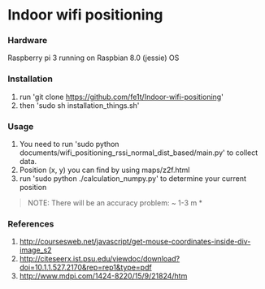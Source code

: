 # Indoor wifi positioning

### Hardware
Raspberry pi 3 running on Raspbian 8.0 (jessie) OS


### Installation
1. run 'git clone https://github.com/fe1t/Indoor-wifi-positioning'
2. then 'sudo sh installation_things.sh'


### Usage
1. You need to run 'sudo python documents/wifi_positioning_rssi_normal_dist_based/main.py' to collect data.
2. Position (x, y) you can find by using maps/z2f.html
3. run 'sudo python ./calculation_numpy.py' to determine your current position

> NOTE: There will be an accuracy problem: ~ 1-3 m *


### References
1. http://coursesweb.net/javascript/get-mouse-coordinates-inside-div-image_s2
2. http://citeseerx.ist.psu.edu/viewdoc/download?doi=10.1.1.527.2170&rep=rep1&type=pdf
3. http://www.mdpi.com/1424-8220/15/9/21824/htm 
